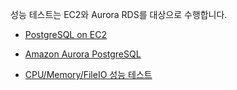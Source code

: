 성능 테스트는 EC2와 Aurora RDS를 대상으로 수행합니다. 

* [PostgreSQL on EC2](https://github.com/gnosia93/postgres-terraform/blob/main/appendix/postgres-ec2-graviton2.md)

* [Amazon Aurora PostgreSQL](https://github.com/gnosia93/postgres-terraform/blob/main/appendix/postgres-aurora-graviton2.md)

* [CPU/Memory/FileIO 성능 테스트](https://github.com/gnosia93/postgres-terraform/blob/main/appendix/sysbench-ec2-graviton2.md)

